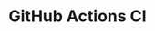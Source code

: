 # GitHub Actions CI

























































































































































































































































































































































































































































































































































































































































































































































































































































































































































































































































































